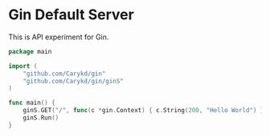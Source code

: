 # Gin Default Server

This is API experiment for Gin.

```go
package main

import (
	"github.com/Carykd/gin"
	"github.com/Carykd/gin/ginS"
)

func main() {
	ginS.GET("/", func(c *gin.Context) { c.String(200, "Hello World") })
	ginS.Run()
}
```
